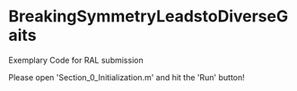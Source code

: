 # BreakingSymmetryLeadstoDiverseGaits
Exemplary Code for RAL submission

Please open 'Section_0_Initialization.m' and hit the 'Run' button!
